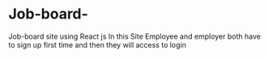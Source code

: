 # Job-board-
Job-board site using React js
In this Site Employee and employer both have to sign up first time and then they will access to login 
